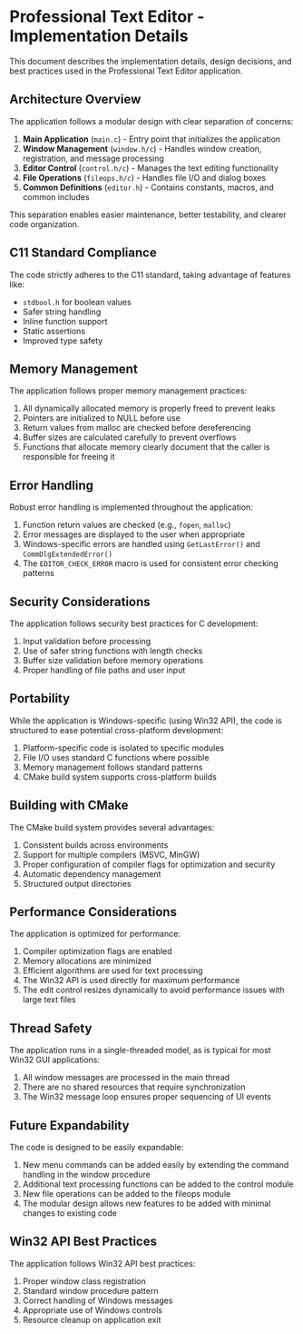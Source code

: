 # Professional Text Editor - Implementation Details

This document describes the implementation details, design decisions, and best practices used in the Professional Text Editor application.

## Architecture Overview

The application follows a modular design with clear separation of concerns:

1. **Main Application** (`main.c`) - Entry point that initializes the application
2. **Window Management** (`window.h/c`) - Handles window creation, registration, and message processing 
3. **Editor Control** (`control.h/c`) - Manages the text editing functionality
4. **File Operations** (`fileops.h/c`) - Handles file I/O and dialog boxes
5. **Common Definitions** (`editor.h`) - Contains constants, macros, and common includes

This separation enables easier maintenance, better testability, and clearer code organization.

## C11 Standard Compliance

The code strictly adheres to the C11 standard, taking advantage of features like:

- `stdbool.h` for boolean values
- Safer string handling
- Inline function support
- Static assertions
- Improved type safety

## Memory Management

The application follows proper memory management practices:

1. All dynamically allocated memory is properly freed to prevent leaks
2. Pointers are initialized to NULL before use
3. Return values from malloc are checked before dereferencing
4. Buffer sizes are calculated carefully to prevent overflows
5. Functions that allocate memory clearly document that the caller is responsible for freeing it

## Error Handling

Robust error handling is implemented throughout the application:

1. Function return values are checked (e.g., `fopen`, `malloc`)
2. Error messages are displayed to the user when appropriate
3. Windows-specific errors are handled using `GetLastError()` and `CommDlgExtendedError()`
4. The `EDITOR_CHECK_ERROR` macro is used for consistent error checking patterns

## Security Considerations

The application follows security best practices for C development:

1. Input validation before processing
2. Use of safer string functions with length checks
3. Buffer size validation before memory operations
4. Proper handling of file paths and user input

## Portability

While the application is Windows-specific (using Win32 API), the code is structured to ease potential cross-platform development:

1. Platform-specific code is isolated to specific modules
2. File I/O uses standard C functions where possible
3. Memory management follows standard patterns
4. CMake build system supports cross-platform builds

## Building with CMake

The CMake build system provides several advantages:

1. Consistent builds across environments
2. Support for multiple compilers (MSVC, MinGW)
3. Proper configuration of compiler flags for optimization and security
4. Automatic dependency management
5. Structured output directories

## Performance Considerations

The application is optimized for performance:

1. Compiler optimization flags are enabled
2. Memory allocations are minimized
3. Efficient algorithms are used for text processing
4. The Win32 API is used directly for maximum performance
5. The edit control resizes dynamically to avoid performance issues with large text files

## Thread Safety

The application runs in a single-threaded model, as is typical for most Win32 GUI applications:

1. All window messages are processed in the main thread
2. There are no shared resources that require synchronization
3. The Win32 message loop ensures proper sequencing of UI events

## Future Expandability

The code is designed to be easily expandable:

1. New menu commands can be added easily by extending the command handling in the window procedure
2. Additional text processing functions can be added to the control module
3. New file operations can be added to the fileops module
4. The modular design allows new features to be added with minimal changes to existing code

## Win32 API Best Practices

The application follows Win32 API best practices:

1. Proper window class registration
2. Standard window procedure pattern
3. Correct handling of Windows messages
4. Appropriate use of Windows controls
5. Resource cleanup on application exit
